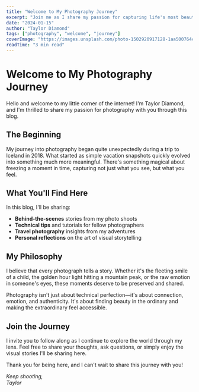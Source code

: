 ```yaml
---
title: "Welcome to My Photography Journey"
excerpt: "Join me as I share my passion for capturing life's most beautiful moments and the stories behind the lens."
date: "2024-01-15"
author: "Taylor Diamond"
tags: ["photography", "welcome", "journey"]
coverImage: "https://images.unsplash.com/photo-1502920917128-1aa500764cbd?w=800&h=400&fit=crop"
readTime: "3 min read"
---
```


# Welcome to My Photography Journey

Hello and welcome to my little corner of the internet! I'm Taylor Diamond, and I'm thrilled to share my passion for photography with you through this blog.

## The Beginning

My journey into photography began quite unexpectedly during a trip to Iceland in 2018. What started as simple vacation snapshots quickly evolved into something much more meaningful. There's something magical about freezing a moment in time, capturing not just what you see, but what you feel.

## What You'll Find Here

In this blog, I'll be sharing:

- **Behind-the-scenes** stories from my photo shoots
- **Technical tips** and tutorials for fellow photographers
- **Travel photography** insights from my adventures
- **Personal reflections** on the art of visual storytelling

## My Philosophy

I believe that every photograph tells a story. Whether it's the fleeting smile of a child, the golden hour light hitting a mountain peak, or the raw emotion in someone's eyes, these moments deserve to be preserved and shared.

Photography isn't just about technical perfection—it's about connection, emotion, and authenticity. It's about finding beauty in the ordinary and making the extraordinary feel accessible.

## Join the Journey

I invite you to follow along as I continue to explore the world through my lens. Feel free to share your thoughts, ask questions, or simply enjoy the visual stories I'll be sharing here.

Thank you for being here, and I can't wait to share this journey with you!

*Keep shooting,*  
*Taylor*